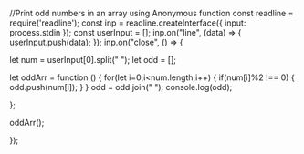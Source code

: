 //Print odd numbers in an array using Anonymous function
const readline = require('readline');
const inp = readline.createInterface({
  input: process.stdin
});
const userInput = [];
inp.on("line", (data) => {
 userInput.push(data);
});
inp.on("close", () => {

let num = userInput[0].split(" ");
let odd = [];

let oddArr = function () {
    for(let i=0;i<num.length;i++)
    {
        if(num[i]%2 !== 0)
        {
            odd.push(num[i]);
        }
    }
    odd = odd.join(" ");
    console.log(odd);
    
};

oddArr();

});
